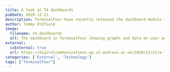 ```yaml
---
title: A look at T4 dashboards
pubDate: 2020-12-21
description: TerminalFour have recently released the dashboard module to the latest version of T4v8. But what is it and what affect will it have on its users?
author: Tommy Oldfield
image:
  filename: t4-dashboards
  alt: The dashboard in TerminalFour showing graphs and data on user activity.
external:
  isExternal: true
  url: https://digitalcommunications.wp.st-andrews.ac.uk/2020/12/21/a-look-at-t4-dashboards/
categories: ['External', 'Technology']
tags: ["TerminalFour"]
---
```

